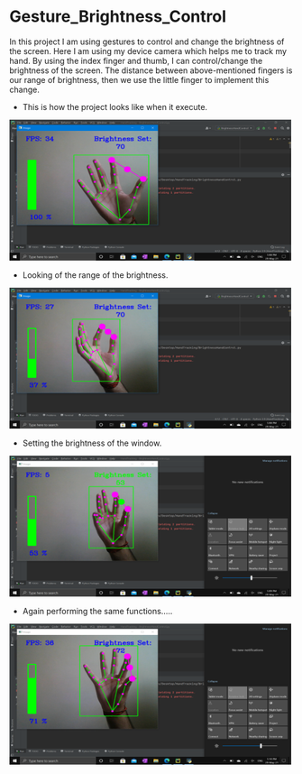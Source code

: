 # Gesture_Brightness_Control

In this project I am using gestures to control and change the brightness of the screen. 
Here I am using my device camera which helps me to track my hand. 
By using the index finger and thumb, I can control/change the brightness of the screen. 
The distance between above-mentioned fingers is our range of brightness,
then we use the little finger to implement this change.

* This is how the project looks like when it execute.

<img src="Project_Images/Screenshot_1.png"  width="500" height="250">

* Looking of the range of the brightness.

<img src="Project_Images/Screenshot_2.png"  width="500" height="250">

* Setting the brightness of the window.

<img src="Project_Images/Screenshot_3.png"  width="500" height="250">

* Again performing the same functions.....

<img src="Project_Images/Screenshot_4.png"  width="500" height="250">
